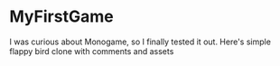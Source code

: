 # MyFirstGame
I was curious about Monogame, so I finally tested it out.
Here's simple flappy bird clone with comments and assets
